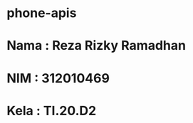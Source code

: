 # phone-apis

<div align="left">
  <h1>Nama : Reza Rizky Ramadhan</h1>
  <h1>NIM  : 312010469</h1>
  <h1>Kela : TI.20.D2</h1>
</div>
